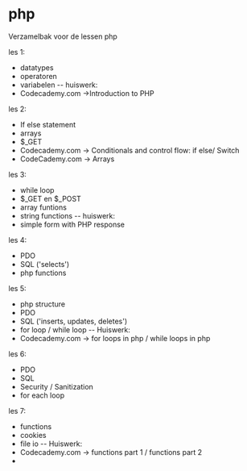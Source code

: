 # php
Verzamelbak voor de lessen php


les 1: 
- datatypes
- operatoren
- variabelen
-- huiswerk: 
- Codecademy.com ->Introduction to PHP

les 2:
- If else statement
- arrays
- $_GET
- Codecademy.com -> Conditionals and control flow: if else/ Switch
- CodeCademy.com -> Arrays

les 3:
- while loop
- $_GET en $_POST
- array funtions
- string functions
-- huiswerk:
- simple form with PHP response
 
les 4:
- PDO
- SQL ('selects')
- php functions

les 5:
- php structure
- PDO
- SQL ('inserts, updates, deletes')
- for loop / while loop
-- Huiswerk:
- Codecademy.com -> for loops in php / while loops in php

les 6:
- PDO
- SQL
- Security / Sanitization
- for each loop

les 7:
- functions
- cookies
- file io
-- Huiswerk:
- Codecademy.com -> functions part 1 / functions part 2
- 





